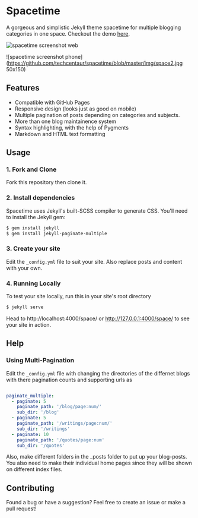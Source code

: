 # Spacetime
A gorgeous and simplistic Jekyll theme spacetime for multiple blogging categories in one space. Checkout the demo [here](https://techcentaur.github.io/space/).

![spacetime screenshot web](https://github.com/techcentaur/spacetime/blob/master/img/space1.jpg)

![spacetime screenshot phone](https://github.com/techcentaur/spacetime/blob/master/img/space2.jpg 50x150)

## Features
- Compatible with GitHub Pages
- Responsive design (looks just as good on mobile)
- Multiple pagination of posts depending on categories and subjects.
- More than one blog maintainence system
- Syntax highlighting, with the help of Pygments
- Markdown and HTML text formatting


## Usage
### 1. Fork and Clone
Fork this repository then clone it.

### 2. Install dependencies
Spacetime uses Jekyll's built-SCSS compiler to generate CSS. You'll need to install the Jekyll gem:

```bash
$ gem install jekyll
$ gem install jekyll-paginate-multiple

```

### 3. Create your site
Edit the `_config.yml` file to suit your site. Also replace posts and content with your own.

### 4. Running Locally
To test your site locally, run this in your site's root directory

```bash
$ jekyll serve
```
Head to http://localhost:4000/space/ or http://127.0.0.1:4000/space/ to see your site in action.


## Help
### Using Multi-Pagination

Edit the `_config.yml` file with changing the directories of the differnet blogs with there pagination counts and supporting urls as

```yaml

paginate_multiple:
  - paginate: 5
    paginate_path: '/blog/page:num/'
    sub_dir: '/blog'
  - paginate: 5
    paginate_path: '/writings/page:num/'
    sub_dir: '/writings'
  - paginate: 10
    paginate_path: '/quotes/page:num'
    sub_dir: '/quotes'


```

Also, make different folders in the _posts folder to put up your blog-posts. You also need to make their individual home pages since they will be shown on different index files.

## Contributing
Found a bug or have a suggestion? Feel free to create an issue or make a pull request!


